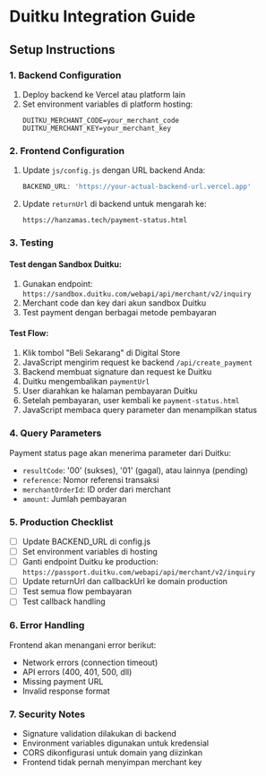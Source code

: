 # Duitku Integration Guide

## Setup Instructions

### 1. Backend Configuration

1. Deploy backend ke Vercel atau platform lain
2. Set environment variables di platform hosting:
   ```
   DUITKU_MERCHANT_CODE=your_merchant_code
   DUITKU_MERCHANT_KEY=your_merchant_key
   ```

### 2. Frontend Configuration

1. Update `js/config.js` dengan URL backend Anda:
   ```javascript
   BACKEND_URL: 'https://your-actual-backend-url.vercel.app'
   ```

2. Update `returnUrl` di backend untuk mengarah ke:
   ```
   https://hanzamas.tech/payment-status.html
   ```

### 3. Testing

#### Test dengan Sandbox Duitku:
1. Gunakan endpoint: `https://sandbox.duitku.com/webapi/api/merchant/v2/inquiry`
2. Merchant code dan key dari akun sandbox Duitku
3. Test payment dengan berbagai metode pembayaran

#### Test Flow:
1. Klik tombol "Beli Sekarang" di Digital Store
2. JavaScript mengirim request ke backend `/api/create_payment`
3. Backend membuat signature dan request ke Duitku
4. Duitku mengembalikan `paymentUrl`
5. User diarahkan ke halaman pembayaran Duitku
6. Setelah pembayaran, user kembali ke `payment-status.html`
7. JavaScript membaca query parameter dan menampilkan status

### 4. Query Parameters

Payment status page akan menerima parameter dari Duitku:
- `resultCode`: '00' (sukses), '01' (gagal), atau lainnya (pending)
- `reference`: Nomor referensi transaksi
- `merchantOrderId`: ID order dari merchant
- `amount`: Jumlah pembayaran

### 5. Production Checklist

- [ ] Update BACKEND_URL di config.js
- [ ] Set environment variables di hosting
- [ ] Ganti endpoint Duitku ke production: `https://passport.duitku.com/webapi/api/merchant/v2/inquiry`
- [ ] Update returnUrl dan callbackUrl ke domain production
- [ ] Test semua flow pembayaran
- [ ] Test callback handling

### 6. Error Handling

Frontend akan menangani error berikut:
- Network errors (connection timeout)
- API errors (400, 401, 500, dll)
- Missing payment URL
- Invalid response format

### 7. Security Notes

- Signature validation dilakukan di backend
- Environment variables digunakan untuk kredensial
- CORS dikonfigurasi untuk domain yang diizinkan
- Frontend tidak pernah menyimpan merchant key
